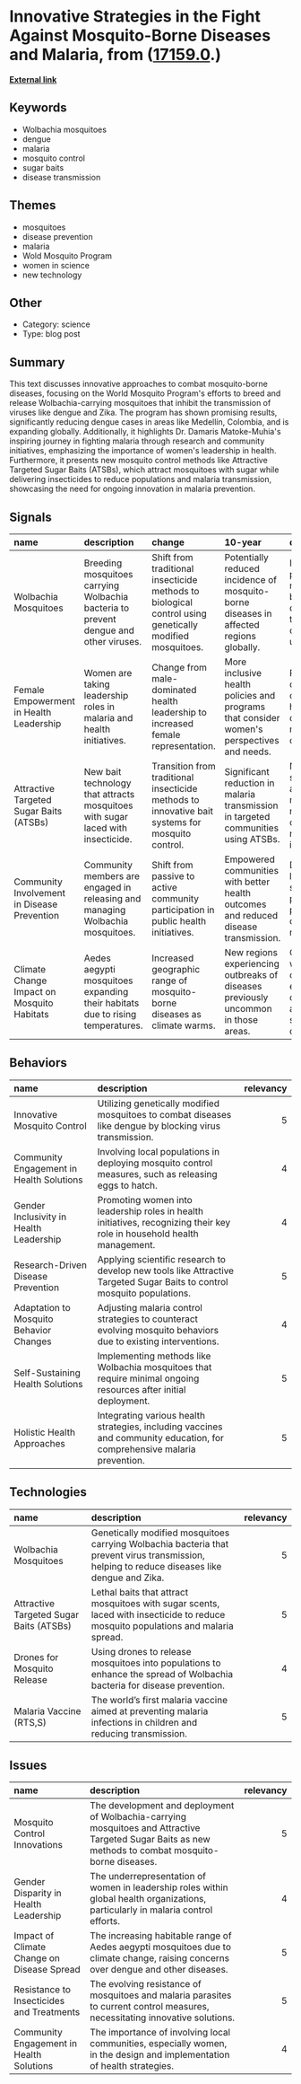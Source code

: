 # __Innovative Strategies in the Fight Against Mosquito-Borne Diseases and Malaria__, from ([17159.0](https://kghosh.substack.com/p/17159.0).)

__[External link](https://www.gatesnotes.com/Mosquito-Week-2022?WT.mc_id=20220815100000_Mosquito-Week-2022_BG-EM_&WT.tsrc=BGEM&utm_source=substack&utm_medium=email)__



## Keywords

* Wolbachia mosquitoes
* dengue
* malaria
* mosquito control
* sugar baits
* disease transmission

## Themes

* mosquitoes
* disease prevention
* malaria
* Wold Mosquito Program
* women in science
* new technology

## Other

* Category: science
* Type: blog post

## Summary

This text discusses innovative approaches to combat mosquito-borne diseases, focusing on the World Mosquito Program's efforts to breed and release Wolbachia-carrying mosquitoes that inhibit the transmission of viruses like dengue and Zika. The program has shown promising results, significantly reducing dengue cases in areas like Medellín, Colombia, and is expanding globally. Additionally, it highlights Dr. Damaris Matoke-Muhia's inspiring journey in fighting malaria through research and community initiatives, emphasizing the importance of women's leadership in health. Furthermore, it presents new mosquito control methods like Attractive Targeted Sugar Baits (ATSBs), which attract mosquitoes with sugar while delivering insecticides to reduce populations and malaria transmission, showcasing the need for ongoing innovation in malaria prevention.

## Signals

| name                                        | description                                                                          | change                                                                                                  | 10-year                                                                                   | driving-force                                                                            |   relevancy |
|:--------------------------------------------|:-------------------------------------------------------------------------------------|:--------------------------------------------------------------------------------------------------------|:------------------------------------------------------------------------------------------|:-----------------------------------------------------------------------------------------|------------:|
| Wolbachia Mosquitoes                        | Breeding mosquitoes carrying Wolbachia bacteria to prevent dengue and other viruses. | Shift from traditional insecticide methods to biological control using genetically modified mosquitoes. | Potentially reduced incidence of mosquito-borne diseases in affected regions globally.    | Increasing prevalence of mosquito-borne diseases due to climate change and urbanization. |           5 |
| Female Empowerment in Health Leadership     | Women are taking leadership roles in malaria and health initiatives.                 | Change from male-dominated health leadership to increased female representation.                        | More inclusive health policies and programs that consider women's perspectives and needs. | Recognition of women's crucial role in healthcare delivery and malaria control.          |           4 |
| Attractive Targeted Sugar Baits (ATSBs)     | New bait technology that attracts mosquitoes with sugar laced with insecticide.      | Transition from traditional insecticide methods to innovative bait systems for mosquito control.        | Significant reduction in malaria transmission in targeted communities using ATSBs.        | Need for sustainable and effective methods of mosquito control due to resistance issues. |           4 |
| Community Involvement in Disease Prevention | Community members are engaged in releasing and managing Wolbachia mosquitoes.        | Shift from passive to active community participation in public health initiatives.                      | Empowered communities with better health outcomes and reduced disease transmission.       | Desire for local solutions to public health problems and community resilience.           |           4 |
| Climate Change Impact on Mosquito Habitats  | Aedes aegypti mosquitoes expanding their habitats due to rising temperatures.        | Increased geographic range of mosquito-borne diseases as climate warms.                                 | New regions experiencing outbreaks of diseases previously uncommon in those areas.        | Global warming and changing environmental conditions altering species distribution.      |           5 |

## Behaviors

| name                                     | description                                                                                                              |   relevancy |
|:-----------------------------------------|:-------------------------------------------------------------------------------------------------------------------------|------------:|
| Innovative Mosquito Control              | Utilizing genetically modified mosquitoes to combat diseases like dengue by blocking virus transmission.                 |           5 |
| Community Engagement in Health Solutions | Involving local populations in deploying mosquito control measures, such as releasing eggs to hatch.                     |           4 |
| Gender Inclusivity in Health Leadership  | Promoting women into leadership roles in health initiatives, recognizing their key role in household health management.  |           4 |
| Research-Driven Disease Prevention       | Applying scientific research to develop new tools like Attractive Targeted Sugar Baits to control mosquito populations.  |           5 |
| Adaptation to Mosquito Behavior Changes  | Adjusting malaria control strategies to counteract evolving mosquito behaviors due to existing interventions.            |           4 |
| Self-Sustaining Health Solutions         | Implementing methods like Wolbachia mosquitoes that require minimal ongoing resources after initial deployment.          |           5 |
| Holistic Health Approaches               | Integrating various health strategies, including vaccines and community education, for comprehensive malaria prevention. |           5 |

## Technologies

| name                                    | description                                                                                                                                   |   relevancy |
|:----------------------------------------|:----------------------------------------------------------------------------------------------------------------------------------------------|------------:|
| Wolbachia Mosquitoes                    | Genetically modified mosquitoes carrying Wolbachia bacteria that prevent virus transmission, helping to reduce diseases like dengue and Zika. |           5 |
| Attractive Targeted Sugar Baits (ATSBs) | Lethal baits that attract mosquitoes with sugar scents, laced with insecticide to reduce mosquito populations and malaria spread.             |           5 |
| Drones for Mosquito Release             | Using drones to release mosquitoes into populations to enhance the spread of Wolbachia bacteria for disease prevention.                       |           4 |
| Malaria Vaccine (RTS,S)                 | The world’s first malaria vaccine aimed at preventing malaria infections in children and reducing transmission.                               |           5 |

## Issues

| name                                       | description                                                                                                                                           |   relevancy |
|:-------------------------------------------|:------------------------------------------------------------------------------------------------------------------------------------------------------|------------:|
| Mosquito Control Innovations               | The development and deployment of Wolbachia-carrying mosquitoes and Attractive Targeted Sugar Baits as new methods to combat mosquito-borne diseases. |           5 |
| Gender Disparity in Health Leadership      | The underrepresentation of women in leadership roles within global health organizations, particularly in malaria control efforts.                     |           4 |
| Impact of Climate Change on Disease Spread | The increasing habitable range of Aedes aegypti mosquitoes due to climate change, raising concerns over dengue and other diseases.                    |           5 |
| Resistance to Insecticides and Treatments  | The evolving resistance of mosquitoes and malaria parasites to current control measures, necessitating innovative solutions.                          |           5 |
| Community Engagement in Health Solutions   | The importance of involving local communities, especially women, in the design and implementation of health strategies.                               |           4 |
